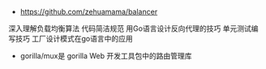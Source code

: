 + https://github.com/zehuamama/balancer

深入理解负载均衡算法
代码简洁规范
用Go语言设计反向代理的技巧
单元测试编写技巧
工厂设计模式在go语言中的应用

+ gorilla/mux是 gorilla Web 开发工具包中的路由管理库